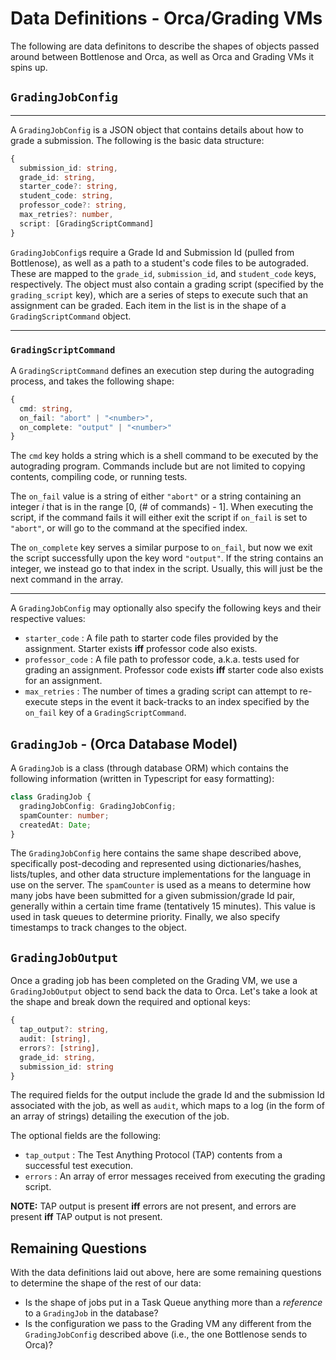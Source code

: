# Data Definitions - Orca/Grading VMs

The following are data definitons to describe the shapes of objects passed around between Bottlenose and Orca, as well as Orca and Grading VMs it spins up.

## `GradingJobConfig`

<hr>

A `GradingJobConfig` is a JSON object that contains details about how to grade a submission. The following is the basic data structure:

```typescript
{
  submission_id: string,
  grade_id: string,
  starter_code?: string,
  student_code: string,
  professor_code?: string,
  max_retries?: number,
  script: [GradingScriptCommand]
}
```

`GradingJobConfig`s require a Grade Id and Submission Id (pulled from Bottlenose), as well as a path to a student's code files to be autograded. These are mapped to the `grade_id`, `submission_id`, and `student_code` keys, respectively. The object must also contain a grading script (specified by the `grading_script` key), which are a series of steps to execute such that an assignment can be graded. Each item in the list is in the shape of a `GradingScriptCommand` object.

<hr>

### `GradingScriptCommand`

A `GradingScriptCommand` defines an execution step during the autograding process, and takes the following shape:

```typescript
{
  cmd: string,
  on_fail: "abort" | "<number>",
  on_complete: "output" | "<number>"
}
```

The `cmd` key holds a string which is a shell command to be executed by the autograding program. Commands include but are not limited to copying contents, compiling code, or running tests.

The `on_fail` value is a string of either `"abort"` or a string containing an integer _i_ that is in the range [0, (# of commands) - 1]. When executing the script, if the command fails it will either exit the script if `on_fail` is set to `"abort"`, or will go to the command at the specified index.

The `on_complete` key serves a similar purpose to `on_fail`, but now we exit the script successfully upon the key word `"output"`. If the string contains an integer, we instead go to that index in the script. Usually, this will just be the next command in the array.

<hr>

A `GradingJobConfig` may optionally also specify the following keys and their respective values:

- `starter_code` : A file path to starter code files provided by the assignment. Starter exists **iff** professor code also exists.
- `professor_code` : A file path to professor code, a.k.a. tests used for grading an assignment. Professor code exists **iff** starter code also exists for an assignment.
- `max_retries` : The number of times a grading script can attempt to re-execute steps in the event it back-tracks to an index specified by the `on_fail` key of a `GradingScriptCommand`.

## `GradingJob` - (**Orca** Database Model)

A `GradingJob` is a class (through database ORM) which contains the following information (written in Typescript for easy formatting):

```typescript
class GradingJob {
  gradingJobConfig: GradingJobConfig;
  spamCounter: number;
  createdAt: Date;
}
```

The `GradingJobConfig` here contains the same shape described above, specifically post-decoding and represented using dictionaries/hashes, lists/tuples, and other data structure implementations for the language in use on the server. The `spamCounter` is used as a means to determine how many jobs have been submitted for a given submission/grade Id pair, generally within a certain time frame (tentatively 15 minutes). This value is used in task queues to determine priority. Finally, we also specify timestamps to track changes to the object.

## `GradingJobOutput`

Once a grading job has been completed on the Grading VM, we use a `GradingJobOutput` object to send back the data to Orca. Let's take a look at the shape and break down the required and optional keys:

```typescript
{
  tap_output?: string,
  audit: [string],
  errors?: [string],
  grade_id: string,
  submission_id: string
}
```

The required fields for the output include the grade Id and the submission Id associated with the job, as well as `audit`, which maps to a log (in the form of an array of strings) detailing the execution of the job.

The optional fields are the following:

- `tap_output` : The Test Anything Protocol (TAP) contents from a successful test execution.
- `errors` : An array of error messages received from executing the grading script.

**NOTE:** TAP output is present **iff** errors are not present, and errors are present **iff** TAP output is not present.

## Remaining Questions

With the data definitions laid out above, here are some remaining questions to determine the shape of the rest of our data:

- Is the shape of jobs put in a Task Queue anything more than a _reference_ to a `GradingJob` in the database?
- Is the configuration we pass to the Grading VM any different from the `GradingJobConfig` described above (i.e., the one Bottlenose sends to Orca)?
